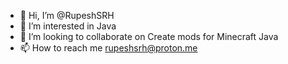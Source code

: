 - 👋 Hi, I’m @RupeshSRH
- 👀 I’m interested in Java
- 💞️ I’m looking to collaborate on Create mods for Minecraft Java
- 📫 How to reach me rupeshsrh@proton.me

